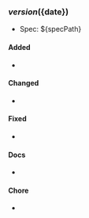 ### ${version} (${date})
- Spec: ${specPath}

#### Added
- 

#### Changed
- 

#### Fixed
- 

#### Docs
- 

#### Chore
- 


